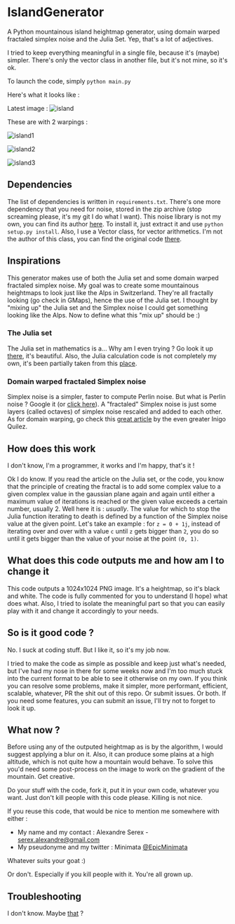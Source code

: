 # IslandGenerator

A Python mountainous island heightmap generator, using domain warped fractaled simplex noise and the Julia Set. Yep, that's a lot of adjectives.

I tried to keep everything meaningful in a single file, because it's (maybe) simpler.
There's only the vector class in another file, but it's not mine, so it's ok.

To launch the code, simply `python main.py`

Here's what it looks like :

Latest image : ![island](images/island)

These are with 2 warpings :

![island1](images/island1)

![island2](images/island2)

![island3](images/island3)


## Dependencies

The list of dependencies is written in `requirements.txt`.
There's one more dependency that you need for noise, stored in the zip archive (stop screaming please, it's my git I do what I want).
This noise library is not my own, you can find its author [here](https://github.com/caseman/noise).
To install it, just extract it and use `python setup.py install`.
Also, I use a Vector class, for vector arithmetics.
I'm not the author of this class, you can find the original code [there](https://gist.github.com/mcleonard/5351452).

## Inspirations

This generator makes use of both the Julia set and some domain warped fractaled simplex noise.
My goal was to create some mountainous heightmaps to look just like the Alps in Switzerland.
They're all fractally looking (go check in GMaps), hence the use of the Julia set.
I thought by "mixing up" the Julia set and the Simplex noise I could get something looking like the Alps.
Now to define what this "mix up" should be :)

### The Julia set

The Julia set in mathematics is a... Why am I even trying ? Go look it up [there](https://en.wikipedia.org/wiki/Julia_set), it's beautiful.
Also, the Julia calculation code is not completely my own, it's been partially taken from this [place](http://code.activestate.com/recipes/577120-julia-fractals/).

### Domain warped fractaled Simplex noise

Simplex noise is a simpler, faster to compute Perlin noise. But what is Perlin noise ? Google it (or [click here](https://en.wikipedia.org/wiki/Perlin_noise)).
A "fractaled" Simplex noise is just some layers (called octaves) of simplex noise rescaled and added to each other.
As for domain warping, go check this [great article](http://www.iquilezles.org/www/articles/warp/warp.htm) by the even greater Inigo Quilez.

## How does this work

I don't know, I'm a programmer, it works and I'm happy, that's it !

Ok I do know.
If you read the article on the Julia set, or the code, you know that the principle of creating the fractal is to add some complex value to a given complex value in the gaussian plane again and again until either a maximum value of iterations is reached or the given value exceeds a certain number, usually 2.
Well here it is : *usually*. The value for which to stop the Julia function iterating to death is defined by a function of the Simplex noise value at the given point.
Let's take an example : for `z = 0 + 1j`, instead of iterating over and over with a value `c` until `z` gets bigger than `2`, you do so until it gets bigger than the value of your noise at the point `(0, 1)`.

## What does this code outputs me and how am I to change it

This code outputs a 1024x1024 PNG image. It's a heightmap, so it's black and white.
The code is fully commented for you to understand (I hope) what does what.
Also, I tried to isolate the meaningful part so that you can easily play with it and change it accordingly to your needs.

## So is it good code ?

No.
I suck at coding stuff.
But I like it, so it's my job now.

I tried to make the code as simple as possible and keep just what's needed, but I've had my nose in there for some weeks now and I'm too much stuck into the current format to be able to see it otherwise on my own.
If you think you can resolve some problems, make it simpler, more performant, efficient, scalable, whatever, PR the shit out of this repo. Or submit issues. Or both.
If you need some features, you can submit an issue, I'll try not to forget to look it up.

## What now ?

Before using any of the outputed heightmap as is by the algorithm, I would suggest applying a blur on it.
Also, it can produce some plains at a high altitude, which is not quite how a mountain would behave. To solve this you'd need some post-process on the image to work on the gradient of the mountain. Get creative.

Do your stuff with the code, fork it, put it in your own code, whatever you want.
Just don't kill people with this code please.
Killing is not nice.

If you reuse this code, that would be nice to mention me somewhere with either :
 - My name and my contact : Alexandre Serex - serex.alexandre@gmail.com
 - My pseudonyme and my twitter : Minimata [@EpicMinimata](https://twitter.com/EpicMinimata)

Whatever suits your goat :)

Or don't.
Especially if you kill people with it.
You're all grown up.

## Troubleshooting

I don't know.
Maybe [that](https://www.google.com/) ?
